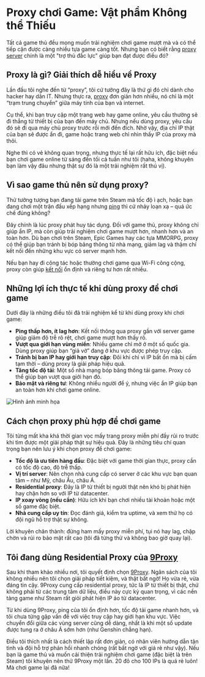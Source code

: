 # Proxy chơi Game: Vật phẩm Không thể Thiếu

Tất cả game thủ đều mong muốn trải nghiệm chơi game mượt mà và có thể tiếp cận được càng nhiều tựa game càng tốt. Nhưng bạn có biết rằng [proxy server](https://9proxy.com/) chính là một "trợ thủ đắc lực" giúp bạn đạt được điều đó?

## Proxy là gì? Giải thích dễ hiểu về Proxy

Lần đầu tôi nghe đến từ “proxy”, tôi cứ tưởng đây là thứ gì đó chỉ dành cho hacker hay dân IT. Nhưng thực ra, [proxy](https://9proxy.com/) đơn giản hơn nhiều, nó chỉ là một “trạm trung chuyển” giữa máy tính của bạn và internet.

Cụ thể, khi bạn truy cập một trang web hay game online, yêu cầu thường sẽ đi thẳng từ thiết bị của bạn đến máy chủ. Nhưng nếu dùng proxy, yêu cầu đó sẽ đi qua máy chủ proxy trước rồi mới đến đích. Nhờ vậy, địa chỉ IP thật của bạn sẽ được ẩn đi, game hoặc trang web chỉ nhìn thấy IP của proxy mà thôi.

Nghe thì có vẻ không quan trọng, nhưng thực tế lại rất hữu ích, đặc biệt nếu bạn chơi game online từ sáng đến tối cả tuần như tôi (haha, không khuyên bạn làm vậy đâu nhưng thật sự đó là một trải nghiệm rất thú vị).

## Vì sao game thủ nên sử dụng proxy?

Thử tưởng tượng bạn đang tải game trên Steam mà tốc độ ì ạch, hoặc bạn đang chơi một trận đấu xếp hạng nhưng [ping](https://9proxy.com/) thì cứ nhảy loạn xạ – quá ức chế đúng không?

Đây chính là lúc proxy phát huy tác dụng. Đối với game thủ, proxy không chỉ giúp ẩn IP, mà còn giúp trải nghiệm chơi game mượt hơn, nhanh hơn và an toàn hơn. Dù bạn chơi trên Steam, Epic Games hay các tựa MMORPG, proxy có thể giúp bạn tránh bị bóp băng thông từ nhà mạng, giảm lag và thậm chí kết nối đến những khu vực có server mạnh hơn.

Nếu bạn hay đi công tác hoặc thường chơi game qua Wi-Fi công cộng, proxy còn giúp [kết nối](https://9proxy.com/) ổn định và riêng tư hơn rất nhiều.

## Những lợi ích thực tế khi dùng proxy để chơi game

Dưới đây là những điều tôi đã trải nghiệm kể từ khi dùng proxy khi chơi game:

- **Ping thấp hơn, ít lag hơn**: Kết nối thông qua proxy gần với server game giúp giảm độ trễ rõ rệt, chơi game mượt hơn thấy rõ.
- **Vượt qua giới hạn vùng miền**: Nhiều game chỉ mở ở một số quốc gia. Dùng proxy giúp bạn “giả vờ” đang ở khu vực được phép truy cập.
- **Tránh bị ban IP hay giới hạn truy cập**: Đôi khi chỉ vì IP bất ổn mà bị cấm tạm thời – dùng proxy là giải pháp hiệu quả.
- **Tăng tốc độ tải**: Một số nhà mạng bóp băng thông tải game. Proxy có thể giúp bạn vượt qua giới hạn đó.
- **Bảo mật và riêng tư**: Không nhiều người để ý, nhưng việc ẩn IP giúp bạn an toàn hơn khi chơi game online.

![Hình ảnh minh họa](https://gadgetlite.com/wp-content/uploads/2025/03/Will-Sony-Shut-Down-The-PS4-Servers-800x400.jpg)

## Cách chọn proxy phù hợp để chơi game

Tôi từng mất kha khá thời gian vọc mấy trang proxy miễn phí đầy rủi ro trước khi tìm được một giải pháp thật sự hiệu quả. Đây là những tiêu chí quan trọng bạn nên lưu ý khi chọn proxy để chơi game:

- **Tốc độ là ưu tiên hàng đầu**: Đặc biệt với game thời gian thực, proxy cần có tốc độ cao, độ trễ thấp.
- **Vị trí server**: Nên chọn nhà cung cấp có server ở các khu vực bạn quan tâm – như Mỹ, châu Âu, châu Á.
- **Residential proxy**: Đây là IP từ thiết bị người thật nên khó bị phát hiện hay chặn hơn so với IP từ datacenter.
- **IP xoay vòng (nếu cần)**: Hữu ích khi bạn chơi nhiều tài khoản hoặc một số game đặc biệt.
- **Nhà cung cấp uy tín**: Đọc đánh giá, kiểm tra uptime, và xem thử họ có đội ngũ hỗ trợ thật sự không.

Lời khuyên chân thành: đừng ham mấy proxy miễn phí, tụi nó hay lag, chập chờn và rủi ro bảo mật rất cao (tôi đã từng thử và không bao giờ quay lại).

## Tôi đang dùng Residential Proxy của [9Proxy](https://9proxy.com/)

Sau khi tham khảo nhiều nơi, tôi quyết định chọn [9Proxy](https://9proxy.com/). Ngân sách của tôi không nhiều nên tôi chọn giải pháp tiết kiệm, và thật bất ngờ! Họ vừa rẻ, vừa đáng tin cậy. 9Proxy cung cấp residential proxy, tức là IP từ thiết bị thật, chứ không phải từ các trung tâm dữ liệu, điều này cực kỳ quan trọng, vì các nền tảng game như Steam rất giỏi phát hiện IP ảo từ datacenter.

Từ khi dùng 9Proxy, ping của tôi ổn định hơn, tốc độ tải game nhanh hơn, và tôi chưa từng gặp vấn đề với việc truy cập hay giới hạn khu vực. Việc chuyển đổi giữa các vùng server cũng dễ dàng, nhất là khi một số update được tung ra ở châu Á sớm hơn (như Genshin chẳng hạn).

Điều tôi thích nhất là cách thiết lập rất đơn giản, có nhân viên hướng dẫn tận tình và đội hỗ trợ phản hồi nhanh chóng (rất bất ngờ với giá rẻ như vậy). Nếu bạn là game thủ và muốn cải thiện trải nghiệm chơi game (đặc biệt là trên Steam) tôi khuyên nên thử 9Proxy một lần. 20 đô cho 100 IPs là quá rẻ luôn! Mà chơi game lại đã nữa!
